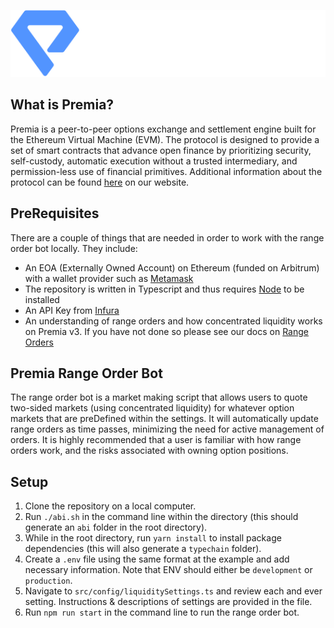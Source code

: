 <p align="center">
  <img src="img/premia.png" alt=''>
</p>

## What is Premia?
Premia is a peer-to-peer options exchange and settlement engine built for the Ethereum Virtual Machine (EVM).
The protocol is designed to provide a set of smart contracts that advance open finance by prioritizing security,
self-custody, automatic execution without a trusted intermediary, and permission-less use of financial primitives.
Additional information about the protocol can be found [here](https://docs.premia.blue/) on our website.

## PreRequisites
There are a couple of things that are needed in order to work with the range order bot locally.  They include:
- An EOA (Externally Owned Account) on Ethereum (funded on Arbitrum) with a wallet provider such as [Metamask](https://metamask.io/)
- The repository is written in Typescript and thus requires [Node](https://nodejs.org/en/download) to be installed
- An API Key from [Infura](https://www.infura.io/)
- An understanding of range orders and how concentrated liquidity works on Premia v3. If you have not done so please 
  see our docs on [Range Orders](https://docs.premia)

## Premia Range Order Bot
  The range order bot is a market making script that allows users to quote two-sided markets (using concentrated 
  liquidity) for whatever option markets that are preDefined within the settings. It will automatically update range 
  orders as time passes, minimizing the need for active management of orders. It is highly recommended that a user 
  is familiar with how range orders work, and the risks associated with owning option positions.  
  

## Setup
1. Clone the repository on a local computer.
2. Run `./abi.sh` in the command line within the directory (this should generate an `abi` folder in the root directory).
3. While in the root directory, run `yarn install` to install package dependencies (this will also generate a 
   `typechain` folder).
4. Create a `.env` file using the same format at the example and add necessary information. Note that ENV should 
   either be `development` or `production`.  
5. Navigate to `src/config/liquiditySettings.ts` and review each and ever setting.  Instructions & descriptions of 
   settings are provided in the file. 
6. Run `npm run start` in the command line to run the range order bot.